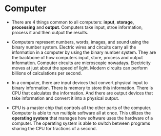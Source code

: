 # Computer
* There are 4 things common to all computers: **input**, **storage**, **processing** and **output**. Computers take input, stroe information, process it and then output the results.

* Computers represent numbers, words, images, and sound using the binary number system. Electric wires and circuits carry all the information in a computer by using the binary number system. They are the backbone of how computers input, store, process and output information. Computer circuits are microscopic nowadays. Electricity moves at just about the speed of light. Modern circuits can perform billions of calculations per second.

* In a computer, there are input devices that convert physical input to binary information. There is memory to store this information. There is CPU that calculates the information. And there are output devices that take information and convert it into a physical output.

* CPU is a master chip that controls all the other parts of the computer. Computer is able to run multiple software all at once. This utilizes the **operating system** that manages how software uses the hardware of a computer. The operating system is able to switch between programs sharing the CPU for fractions of a second.